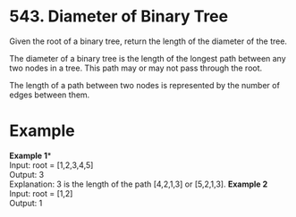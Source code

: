 # 543. Diameter of Binary Tree

Given the root of a binary tree, return the length of the diameter of the tree.

The diameter of a binary tree is the length of the longest path between any two nodes in a tree. This path may or may not pass through the root.

The length of a path between two nodes is represented by the number of edges between them.

 
# Example
**Example 1***  
Input: root = [1,2,3,4,5]  
Output: 3  
Explanation: 3 is the length of the path [4,2,1,3] or [5,2,1,3].
**Example 2**  
Input: root = [1,2]  
Output: 1  
